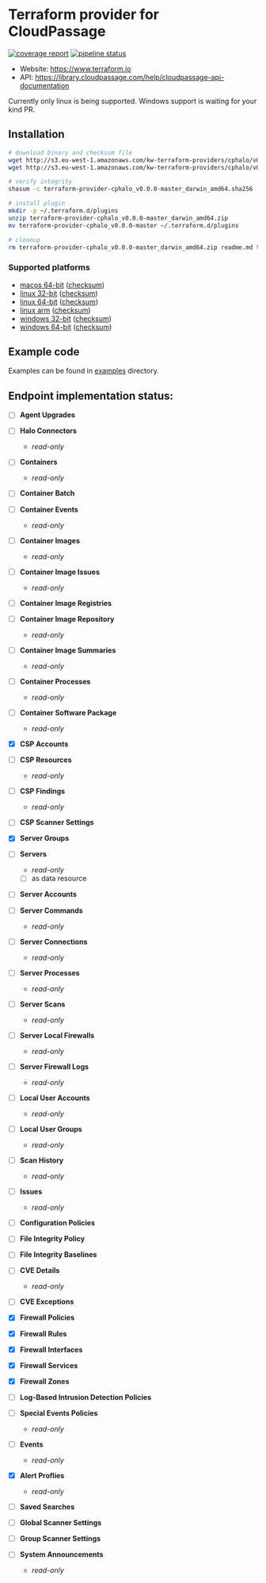 # Terraform provider for CloudPassage

[![coverage report](https://gitlab.skypicker.com/devops/terraform-provider-cphalo/badges/master/coverage.svg)](https://gitlab.skypicker.com/devops/terraform-provider-cphalo/commits/master)
[![pipeline status](https://gitlab.skypicker.com/devops/terraform-provider-cphalo/badges/master/pipeline.svg)](https://gitlab.skypicker.com/devops/terraform-provider-cphalo/commits/master)

- Website: https://www.terraform.io
- API: https://library.cloudpassage.com/help/cloudpassage-api-documentation

Currently only linux is being supported. Windows support is waiting for your kind PR.

## Installation

```bash
# download binary and checksum file
wget http://s3.eu-west-1.amazonaws.com/kw-terraform-providers/cphalo/v0.0.0-master/terraform-provider-cphalo_v0.0.0-master_darwin_amd64.zip
wget http://s3.eu-west-1.amazonaws.com/kw-terraform-providers/cphalo/v0.0.0-master/terraform-provider-cphalo_v0.0.0-master_darwin_amd64.sha256

# verify integrity
shasum -c terraform-provider-cphalo_v0.0.0-master_darwin_amd64.sha256

# install plugin
mkdir -p ~/.terraform.d/plugins
unzip terraform-provider-cphalo_v0.0.0-master_darwin_amd64.zip
mv terraform-provider-cphalo_v0.0.0-master ~/.terraform.d/plugins

# cleanup
rm terraform-provider-cphalo_v0.0.0-master_darwin_amd64.zip readme.md terraform-provider-cphalo_v0.0.0-master_darwin_amd64.sha256
```

### Supported platforms

- [macos 64-bit](http://s3.eu-west-1.amazonaws.com/kw-terraform-providers/cphalo/v0.0.0-master/terraform-provider-cphalo_v0.0.0-master_darwin_amd64.zip) ([checksum](http://s3.eu-west-1.amazonaws.com/kw-terraform-providers/cphalo/v0.0.0-master/terraform-provider-cphalo_v0.0.0-master_darwin_amd64.sha256))
- [linux 32-bit](http://s3.eu-west-1.amazonaws.com/kw-terraform-providers/cphalo/v0.0.0-master/terraform-provider-cphalo_v0.0.0-master_linux_386.zip) ([checksum](http://s3.eu-west-1.amazonaws.com/kw-terraform-providers/cphalo/v0.0.0-master/terraform-provider-cphalo_v0.0.0-master_linux_386.sha256))
- [linux 64-bit](http://s3.eu-west-1.amazonaws.com/kw-terraform-providers/cphalo/v0.0.0-master/terraform-provider-cphalo_v0.0.0-master_linux_amd64.zip) ([checksum](http://s3.eu-west-1.amazonaws.com/kw-terraform-providers/cphalo/v0.0.0-master/terraform-provider-cphalo_v0.0.0-master_linux_amd64.sha256))
- [linux arm](http://s3.eu-west-1.amazonaws.com/kw-terraform-providers/cphalo/v0.0.0-master/terraform-provider-cphalo_v0.0.0-master_linux_arm.zip) ([checksum](http://s3.eu-west-1.amazonaws.com/kw-terraform-providers/cphalo/v0.0.0-master/terraform-provider-cphalo_v0.0.0-master_linux_arm.sha256))
- [windows 32-bit](http://s3.eu-west-1.amazonaws.com/kw-terraform-providers/cphalo/v0.0.0-master/terraform-provider-cphalo_v0.0.0-master_windows_386.zip) ([checksum](http://s3.eu-west-1.amazonaws.com/kw-terraform-providers/cphalo/v0.0.0-master/terraform-provider-cphalo_v0.0.0-master_windows_386.sha256))
- [windows 64-bit](http://s3.eu-west-1.amazonaws.com/kw-terraform-providers/cphalo/v0.0.0-master/terraform-provider-cphalo_v0.0.0-master_windows_amd64.zip) ([checksum](http://s3.eu-west-1.amazonaws.com/kw-terraform-providers/cphalo/v0.0.0-master/terraform-provider-cphalo_v0.0.0-master_windows_amd64.sha256))

## Example code

Examples can be found in [examples](examples/basic) directory.

## Endpoint implementation status:

- [ ] **Agent Upgrades**

- [ ] **Halo Connectors**
    - *read-only*

- [ ] **Containers**
    - *read-only*

- [ ] **Container Batch**

- [ ] **Container Events**
    - *read-only*

- [ ] **Container Images**
    - *read-only*

- [ ] **Container Image Issues**
    - *read-only*

- [ ] **Container Image Registries**

- [ ] **Container Image Repository**
    - *read-only*

- [ ] **Container Image Summaries**
    - *read-only*

- [ ] **Container Processes**
    - *read-only*

- [ ] **Container Software Package**
    - *read-only*

- [x] **CSP Accounts**

- [ ] **CSP Resources**
    - *read-only*

- [ ] **CSP Findings**
    - *read-only*

- [ ] **CSP Scanner Settings**

- [x] **Server Groups**

- [ ] **Servers**
    - *read-only*
    - [ ] as data resource

- [ ] **Server Accounts**

- [ ] **Server Commands**
    - *read-only*

- [ ] **Server Connections**
    - *read-only*

- [ ] **Server Processes**
    - *read-only*

- [ ] **Server Scans**
    - *read-only*

- [ ] **Server Local Firewalls**
    - *read-only*

- [ ] **Server Firewall Logs**
    - *read-only*

- [ ] **Local User Accounts**
    - *read-only*

- [ ] **Local User Groups**
    - *read-only*

- [ ] **Scan History**
    - *read-only*

- [ ] **Issues**
    - *read-only*

- [ ] **Configuration Policies**

- [ ] **File Integrity Policy**

- [ ] **File Integrity Baselines**

- [ ] **CVE Details**
    - *read-only*

- [ ] **CVE Exceptions**

- [x] **Firewall Policies**

- [x] **Firewall Rules**

- [x] **Firewall Interfaces**

- [x] **Firewall Services**

- [x] **Firewall Zones**

- [ ] **Log-Based Intrusion Detection Policies**

- [ ] **Special Events Policies**
    - *read-only*

- [ ] **Events**
    - *read-only*

- [x] **Alert Proflies**
    - *read-only*

- [ ] **Saved Searches**

- [ ] **Global Scanner Settings**

- [ ] **Group Scanner Settings**

- [ ] **System Announcements**
    - *read-only*

